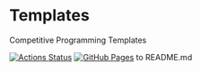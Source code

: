 # Templates
Competitive Programming Templates

[![Actions Status](https://github.com/AlexanderNekrasov/Templates/workflows/verify/badge.svg)](https://github.com/AlexanderNekrasov/Templates/actions)
[![GitHub Pages](https://img.shields.io/static/v1?label=GitHub+Pages&message=+&color=brightgreen&logo=github)](https://AlexanderNekrasov.github.io/Templates/) to README.md
